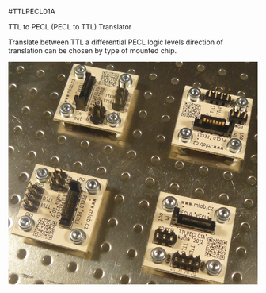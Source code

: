 <!--- PrjInfo ---> <!--- Please remove this line after manually editing --->
<!--- 00a56be08b96043df9e37d6aff7b6990 --->
<!--- Created:20170112-18:22: ---> 
<!--- Author:Mlab: ---> 
<!--- AuthorEmail:mlab@mlab.cz: ---> 
<!--- Tags:imported: ---> 
<!--- Ust:http://www.ust.cz/shop/product_info.php?products_id=241: ---> 
<!--- Name:TTLPECL01A: --->
#TTLPECL01A 
<!--- LongName --->
TTL to PECL (PECL to TTL) Translator
<!--- ELongName ---> 

<!--- Lead --->
Translate between TTL a differential PECL logic levels direction of translation can be chosen by type of mounted chip.
<!--- ELead ---> 

![LeadImg](DOC/SRC/img/TTLPECL01A_Top_Small.JPG) 


​
​
<!--- Description --->
<!--- EDescription --->
<!--- Content --->
<!--- EContent --->
            